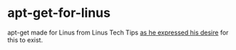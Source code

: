 # apt-get-for-linus
apt-get made for Linus from Linus Tech Tips [as he expressed his desire](https://www.youtube.com/watch?v=3E8IGy6I9Wo&t=100s) for this to exist.
